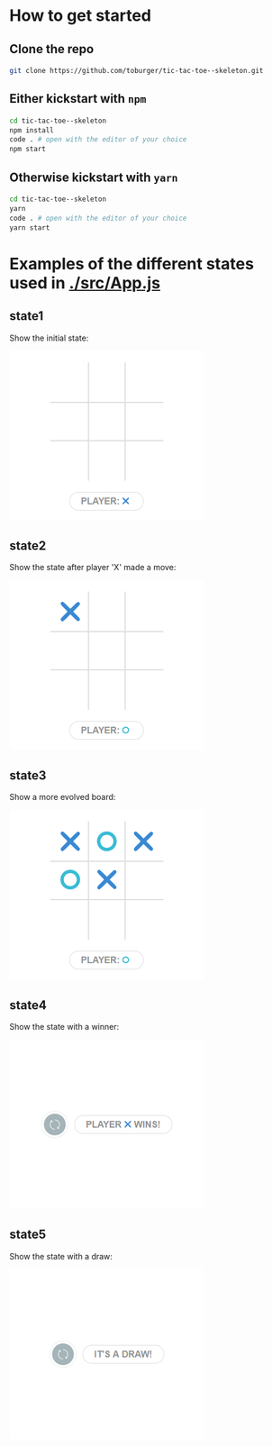 # How to get started

## Clone the repo

```sh
git clone https://github.com/toburger/tic-tac-toe--skeleton.git
```

## Either kickstart with `npm`

```sh
cd tic-tac-toe--skeleton
npm install
code . # open with the editor of your choice
npm start
```

## Otherwise kickstart with `yarn`

```sh
cd tic-tac-toe--skeleton
yarn
code . # open with the editor of your choice
yarn start
```

# Examples of the different states used in [./src/App.js](https://github.com/toburger/tic-tac-toe--skeleton/blob/master/src/App.js)

## state1

Show the initial state:

![](images/state1.png)

## state2

Show the state after player 'X' made a move:

![](images/state2.png)

## state3

Show a more evolved board:

![](images/state3.png)

## state4

Show the state with a winner:

![](images/state4.png)

## state5

Show the state with a draw:

![](images/state5.png)
